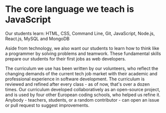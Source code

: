 # The core language we teach is JavaScript

Our students learn: HTML, CSS, Command Line, Git, JavaScript, Node.js, React.js, MySQL and MongoDB

Aside from technology, we also want our students to learn how to think like a programmer by solving problems and teamwork. These fundamental skills prepare our students for their first jobs as web developers. 

The curriculum we use has been written by our volunteers, who reflect the changing demands of the current tech job market with their academic and professional experience in software development. The curriculum is reviewed and refined after every class - as of now, that's over a dozen times. Our curriculum developed collaboratively as an open-source project, and is used by four other European coding schools, who helped us refine it. Anybody - teachers, students, or a random contributor - can open an issue or pull request to suggest improvements. 